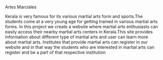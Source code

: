 Artes Marciales

Kerala is very famous for its various martial arts form and sports.The students come at a very young age for getting trained in various martial arts forms.
In this project we create a website where martial arts enthusiasts can easily access their nearby martial arts centers in Kerala.This site provides 
information about different type of martial arts and user can learn more about martial arts. Institutes that provide martial arts can register in our 
website and in that way the students who are interested in martial arts can register and be a part of that respective institution

